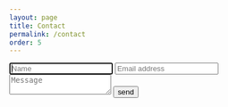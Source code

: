 ```yaml
---
layout: page
title: Contact
permalink: /contact
order: 5
---
```

<style>
  .page-content {
  
  }

  .page-content form {
    margin: auto;
    max-width: 414px;
    display: grid;
    grid-gap: 2rem;
    font-size: 1.1rem;
  }

  .page-content form input, .page-content form textarea {
    font-size: inherit;
    padding: 1rem;
  }

  .page-content form input:invalid, .page-content form textarea:invalid {
    outline-color: red;
  }

  .page-content form textarea {
    resize: vertical;
    min-height: 6rem;
  }

   .page-content form button {
    justify-self: flex-end;
    padding: 0.5rem 1rem;
    text-transform: uppercase;
    background: transparent;
    color: black;
    border: 1px solid black;
    opacity: 0.5;
    cursor: pointer;
    font-size: inherit;
  }

  .page-content form button:hover {
    opacity: 1;
  }

  .page-content form button:active {
    opacity: 1;
    background: black;
    color: white;
  }

  .page-content h1 {
    text-align: center;
    top: 50%;
    transform: translate(-50%);
    position: fixed;
    left: 50%;
  }
</style>
<h1 style="display: none">Email sent successfully</h1>
<form action="/api/contact" method="POST" onsubmit="javascript:sendEmail(event)">
  <input id="name" type="text" placeholder="Name" autofocus required="required"/>
  <input id="email" type="email" placeholder="Email address" required="required"/>
  <textarea id="message" placeholder="Message" required="required" minlength="100"></textarea>
  <button type="submit">send</button>
</form>
<script>
async function sendEmail(event) {
  event.preventDefault();
  const form = event.target;
  const h1 = event.target.parentElement.querySelector(`h1`);
  const fields = Array.from(form.querySelectorAll(`input:not([type="button"])[id], textarea[id]`));
  const url = form.action;

  const body = fields.reduce((body, el) => ({...body, [el.id]: el.value}), {});
  console.log(body);

  let res, error;

  try {
    res = await fetch(url, {
      method: "POST", 
      headers: {
        "content-type": "application/json"
      }, 
      body: JSON.stringify(body),
    });
  } catch (err) {
    error = err;
  } finally {
    if (!res?.ok || error) {
      return alert(`ERROR sending email`);
    }

    form.style.display = "none";
    h1.style.display = "block";
  }
}
</script>
